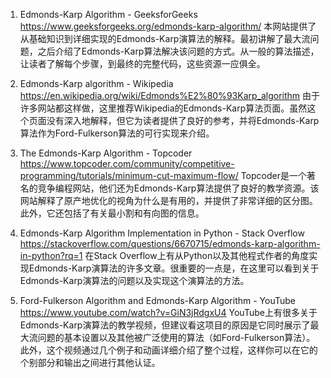 

1. Edmonds-Karp Algorithm - GeeksforGeeks 
https://www.geeksforgeeks.org/edmonds-karp-algorithm/
本网站提供了从基础知识到详细实现的Edmonds-Karp演算法的解释。最初讲解了最大流问题，之后介绍了Edmonds-Karp算法解决该问题的方式。从一般的算法描述，让读者了解每个步骤，到最终的完整代码，这些资源一应俱全。

2. Edmonds-Karp algorithm - Wikipedia 
https://en.wikipedia.org/wiki/Edmonds%E2%80%93Karp_algorithm
由于许多网站都这样做，这里推荐Wikipedia的Edmonds-Karp算法页面。虽然这个页面没有深入地解释，但它为读者提供了良好的参考，并将Edmonds-Karp算法作为Ford-Fulkerson算法的可行实现来介绍。

3. The Edmonds-Karp Algorithm - Topcoder 
https://www.topcoder.com/community/competitive-programming/tutorials/minimum-cut-maximum-flow/
Topcoder是一个著名的竞争编程网站，他们还为Edmonds-Karp算法提供了良好的教学资源。该网站解释了原产地优化的视角为什么是有用的，并提供了非常详细的区分图。此外，它还包括了有关最小割和有向图的信息。

4. Edmonds-Karp Algorithm Implementation in Python - Stack Overflow 
https://stackoverflow.com/questions/6670715/edmonds-karp-algorithm-in-python?rq=1
在Stack Overflow上有从Python以及其他程式作者的角度实现Edmonds-Karp演算法的许多文章。很重要的一点是，在这里可以看到关于Edmonds-Karp演算法的问题以及实现这个演算法的方法。

5. Ford-Fulkerson Algorithm and Edmonds-Karp Algorithm - YouTube 
https://www.youtube.com/watch?v=GiN3jRdgxU4
YouTube上有很多关于Edmonds-Karp演算法的教学视频，但建议看这项目的原因是它同时展示了最大流问题的基本设置以及其他被广泛使用的算法（如Ford-Fulkerson算法）。此外，这个视频通过几个例子和动画详细介绍了整个过程，这样你可以在它的个别部分和输出之间进行其他认证。